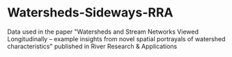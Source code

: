 # Watersheds-Sideways-RRA
Data used in the paper "Watersheds and Stream Networks Viewed Longitudinally – example insights from novel spatial portrayals of watershed characteristics" published in River Research &amp; Applications
